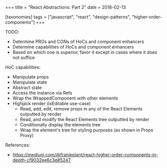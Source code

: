 +++
title = "React Abstractions: Part 2"
date = 2018-02-13

[taxonomies]
tags = ["javascript", "react", "design-patterns", "higher-order-components"]
+++

TODO:
- Determine PROs and CONs of HoCs and component enhancers
- Determine capabilities of HoCs and component enhancers
- Based on which one is superior, favor it except in cases where it does not suffice

HoC capabilities:
- Manipulate props
- Manipulate state
- Abstract state
- Access the instance via Refs
- Wrap the WrappedComponent with other elements
- Highjack render (isEditable use-case)
  - Read, add, edit, remove props in any of the React Elements outputted by render
  - Read, and modify the React Elements tree outputted by render
  - Conditionally display the elements tree
  - Wrap the element's tree for styling purposes (as shown in Props Proxy)

References:
- https://medium.com/@franleplant/react-higher-order-components-in-depth-cf9032ee6c3e#5247
